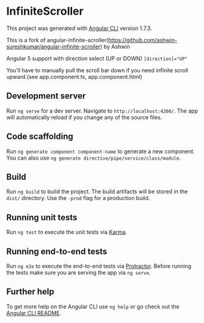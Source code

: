 # InfiniteScroller

This project was generated with [Angular CLI](https://github.com/angular/angular-cli) version 1.7.3.

This is a fork of angular-infinite-scroller(https://github.com/ashwin-sureshkumar/angular-infinite-scroller) by Ashwin

Angular 5 support with direction select (UP or DOWN)
`[direction]="UP"`

You'll have to manually pull the scroll bar down if you need infinite scroll upward.(see app.component.ts, app.component.html)

## Development server

Run `ng serve` for a dev server. Navigate to `http://localhost:4200/`. The app will automatically reload if you change any of the source files.

## Code scaffolding

Run `ng generate component component-name` to generate a new component. You can also use `ng generate directive/pipe/service/class/module`.

## Build

Run `ng build` to build the project. The build artifacts will be stored in the `dist/` directory. Use the `-prod` flag for a production build.

## Running unit tests

Run `ng test` to execute the unit tests via [Karma](https://karma-runner.github.io).

## Running end-to-end tests

Run `ng e2e` to execute the end-to-end tests via [Protractor](http://www.protractortest.org/).
Before running the tests make sure you are serving the app via `ng serve`.

## Further help

To get more help on the Angular CLI use `ng help` or go check out the [Angular CLI README](https://github.com/angular/angular-cli/blob/master/README.md).
